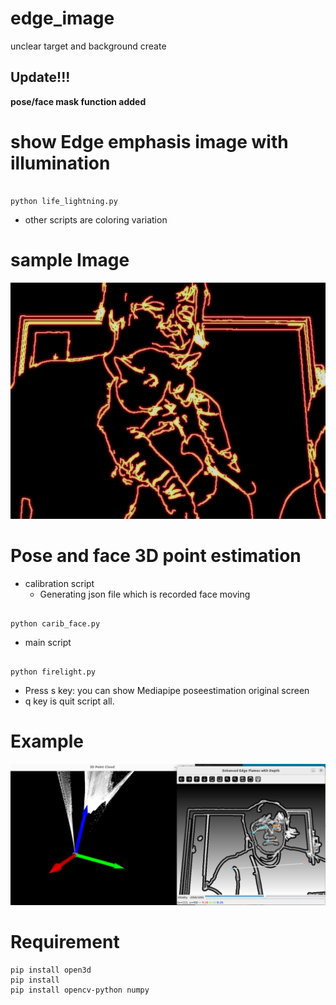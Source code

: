 # edge_image
unclear target and background create

## Update!!!
**pose/face mask function added**

# show Edge emphasis image with illumination 

```

python life_lightning.py

```
- other scripts are coloring variation

# sample Image

![Test Image 3](sample_image.png) 


# Pose and face 3D point estimation

- calibration script
  - Generating json file which is recorded face moving
```

python carib_face.py
```

- main script
  
```

python firelight.py

```
- Press s key: you can show Mediapipe poseestimation original screen
- q key is quit script all.

# Example

![Test Image 3](3dimage.png) 


# Requirement 

```
pip install open3d
pip install 
pip install opencv-python numpy


```
